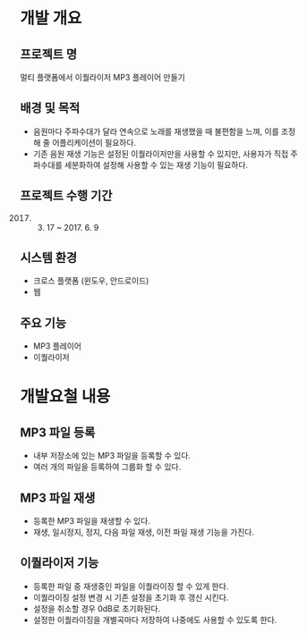 # 개발 개요
## 프로젝트 명
멀티 플랫폼에서 이퀄라이저 MP3 플레이어 만들기 

## 배경 및 목적
* 음원마다 주파수대가 달라 연속으로 노래를 재생했을 때 불편함을 느껴, 이를 조정해 줄 어플리케이션이 필요하다.
* 기존 음원 재생 기능은 설정된 이퀄라이저만을 사용할 수 있지만, 사용자가 직접 주파수대를 세분화하여 설정해 사용할 수 있는 재생 기능이 필요하다.

## 프로젝트 수행 기간
2017. 3. 17 ~ 2017. 6. 9

## 시스템 환경
* 크로스 플랫폼 (윈도우, 안드로이드)
* 웹

## 주요 기능
* MP3 플레이어
* 이퀄라이저

# 개발요철 내용

## MP3 파일 등록
* 내부 저장소에 있는 MP3 파일을 등록할 수 있다.
* 여러 개의 파일을 등록하여 그룹화 할 수 있다.

## MP3 파일 재생
* 등록한 MP3 파일을 재생할 수 있다.
* 재생, 일시정지, 정지, 다음 파일 재생, 이전 파일 재생 기능을 가진다.

## 이퀄라이저 기능
* 등록한 파일 중 재생중인 파일을 이퀄라이징 할 수 있게 한다. 
* 이퀄라이징 설정 변경 시 기존 설정을 초기화 후 갱신 시킨다.
* 설정을 취소할 경우 0dB로 초기화된다.
* 설정한 이퀄라이징을 개별곡마다 저장하여 나중에도 사용할 수 있도록 한다.